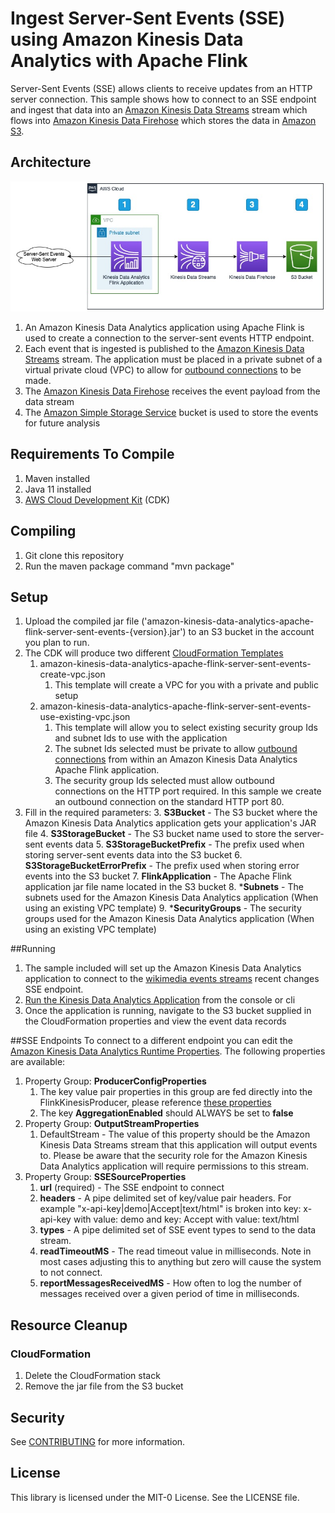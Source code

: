 # Ingest Server-Sent Events (SSE) using Amazon Kinesis Data Analytics with Apache Flink

Server-Sent Events (SSE) allows clients to receive updates from an HTTP server connection. This sample shows how to connect to an SSE endpoint and ingest that data into an <a href="https://aws.amazon.com/kinesis/data-streams/">Amazon Kinesis Data Streams</a> stream which flows into <a href="https://aws.amazon.com/kinesis/data-firehose">Amazon Kinesis Data Firehose</a> which stores the data in <a href="https://aws.amazon.com/s3/">Amazon S3</a>.

## Architecture
<img alt="Architecture" src="./images/ServerSentEvents.jpg" />

1. An Amazon Kinesis Data Analytics application using Apache Flink is used to create a connection to the server-sent events HTTP endpoint. 
1. Each event that is ingested is published to the <a href="https://aws.amazon.com/kinesis/data-streams/">Amazon Kinesis Data Streams</a> stream. The application must be placed in a private subnet of a virtual private cloud (VPC) to allow for <a href="https://docs.aws.amazon.com/kinesisanalytics/latest/java/vpc-internet.html">outbound connections</a> to be made.
1. The <a href="https://aws.amazon.com/kinesis/data-firehose">Amazon Kinesis Data Firehose</a> receives the event payload from the data stream
1. The <a href="https://aws.amazon.com/s3/">Amazon Simple Storage Service</a> bucket is used to store the events for future analysis

## Requirements To Compile
1. Maven installed
2. Java 11 installed
1. <a href="https://aws.amazon.com/cdk/">AWS Cloud Development Kit</a> (CDK)

## Compiling
1. Git clone this repository
1. Run the maven package command "mvn package"

## Setup
1. Upload the compiled jar file ('amazon-kinesis-data-analytics-apache-flink-server-sent-events-{version}.jar') to an S3 bucket in the account you plan to run. 
2. The CDK will produce two different <a href="https://aws.amazon.com/cloudformation/resources/templates/">CloudFormation Templates</a>
   1. amazon-kinesis-data-analytics-apache-flink-server-sent-events-create-vpc.json
      1. This template will create a VPC for you with a private and public setup
   2. amazon-kinesis-data-analytics-apache-flink-server-sent-events-use-existing-vpc.json
      1. This template will allow you to select existing security group Ids and subnet Ids to use with the application
      2. The subnet Ids selected must be private to allow <a href="https://docs.aws.amazon.com/kinesisanalytics/latest/java/vpc-internet.html">outbound connections</a> from within an Amazon Kinesis Data Analytics Apache Flink application. 
      3. The security group Ids selected must allow outbound connections on the HTTP port required. In this sample we create an outbound connection on the standard HTTP port 80.
3. Fill in the required parameters:
   3. <b>S3Bucket</b> - The S3 bucket where the Amazon Kinesis Data Analytics application gets your application's JAR file
   4. <b>S3StorageBucket</b> - The S3 bucket name used to store the server-sent events data
   5. <b>S3StorageBucketPrefix</b> - The prefix used when storing server-sent events data into the S3 bucket
   6. <b>S3StorageBucketErrorPrefix</b> - The prefix used when storing error events into the S3 bucket
   7. <b>FlinkApplication</b> - The Apache Flink application jar file name located in the S3 bucket
   8. *<b>Subnets</b> - The subnets used for the Amazon Kinesis Data Analytics application (When using an existing VPC template)
   9. *<b>SecurityGroups</b> - The security groups used for the Amazon Kinesis Data Analytics application (When using an existing VPC template)

##Running
1. The sample included will set up the Amazon Kinesis Data Analytics application to connect to the <a href="https://wikitech.wikimedia.org/wiki/Event_Platform/EventStreams">wikimedia events streams</a> recent changes SSE endpoint.
2. <a href="https://docs.aws.amazon.com/kinesisanalytics/latest/java/get-started-exercise.html#get-started-exercise-7">Run the Kinesis Data Analytics Application</a> from the console or cli
3. Once the application is running, navigate to the S3 bucket supplied in the CloudFormation properties and view the event data records

##SSE Endpoints
To connect to a different endpoint you can edit the <a href="https://docs.aws.amazon.com/kinesisanalytics/latest/java/how-properties.html#how-properties-console">Amazon Kinesis Data Analytics Runtime Properties</a>. The following properties are available:
   1. Property Group: <b>ProducerConfigProperties</b>
      1. The key value pair properties in this group are fed directly into the FlinkKinesisProducer, please reference <a href="https://github.com/awslabs/amazon-kinesis-producer/blob/master/java/amazon-kinesis-producer-sample/default_config.properties">these properties</a>
      1. The key <b>AggregationEnabled</b> should ALWAYS be set to <b>false</b>
   2. Property Group: <b>OutputStreamProperties</b>
      1. DefaultStream</b> - The value of this property should be the Amazon Kinesis Data Streams stream that this application will output events to. Please be aware that the security role for the Amazon Kinesis Data Analytics application will require permissions to this stream.
   3. Property Group: <b>SSESourceProperties</b>
      1. <b>url</b> (required) - The SSE endpoint to connect
      1. <b>headers</b> - A pipe delimited set of key/value pair headers. For example "x-api-key|demo|Accept|text/html" is broken into key: x-api-key with value: demo and key: Accept with value: text/html
      1. <b>types</b> - A pipe delimited set of SSE event types to send to the data stream.
      1. <b>readTimeoutMS</b> - The read timeout value in milliseconds. Note in most cases adjusting this to anything but zero will cause the system to not connect.
      1. <b>reportMessagesReceivedMS</b> - How often to log the number of messages received over a given period of time in milliseconds.

## Resource Cleanup
### CloudFormation
1. Delete the CloudFormation stack
1. Remove the jar file from the S3 bucket

## Security

See [CONTRIBUTING](CONTRIBUTING.md#security-issue-notifications) for more information.

## License

This library is licensed under the MIT-0 License. See the LICENSE file.